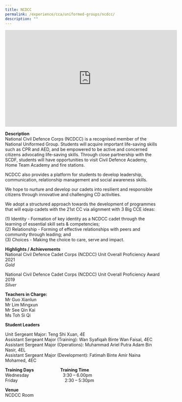 ```yaml
---
title: NCDCC
permalink: /experience/cca/uniformed-groups/ncdcc/
description: ""
---
```

<iframe width="560" height="315" src="https://www.youtube.com/embed/L6VhUML1mTs" title="YouTube video player" frameborder="0" allow="accelerometer; autoplay; clipboard-write; encrypted-media; gyroscope; picture-in-picture" allowfullscreen></iframe>

**Description** <br>
National Civil Defence Corps (NCDCC) is a recognised member of the National Uniformed Group. Students will acquire important life-saving skills such as CPR and AED, and be empowered to be active and concerned citizens advocating life-saving skills. Through close partnership with the SCDF, students will have opportunities to visit Civil Defence Academy, Home Team Academy and fire stations. 

NCDCC also provides a platform for students to develop leadership, communication, relationship management and social awareness skills.

We hope to nurture and develop our cadets into resilient and responsible citizens through innovative and challenging CD activities.

We adopt a structured approach towards the development of programmes that will equip cadets with the 21st CC via alignment with 3 Big CCE ideas:

(1) Identity - Formation of key identity as a NCDCC cadet through the learning of essential skill sets & competencies; <br>
(2) Relationship - Forming of effective relationships with peers and community through leading; and <br>
(3) Choices - Making the choice to care, serve and impact.

**Highlights / Achievements** <br>
National Civil Defence Cadet Corps (NCDCC) Unit Overall Proficiency Award 2021<br>
_Gold_

National Civil Defence Cadet Corps (NCDCC) Unit Overall Proficiency Award 2019 <br>
_Silver_

**Teachers in Charge:** <br>
Mr Guo Xianlun<br>
Mr Lim Mingxun<br>
Mr See Qin Kai<br>
Ms Toh Si Qi

**Student Leaders**

Unit Sergeant Major: Teng Shi Xuan, 4E <br>
Assistant Sergeant Major (Training): Wan Syafiqah Binte Wan Faisal, 4EC<br>
Assistant Sergeant Major (Operations): Muhammad Ariel Putra Adam Bin Nasir, 4EL<br>
Assistant Sergeant Major (Development): Fatimah Binte Amir Naina Mohamed, 4EC

**Training Days                          Training Time** <br>
Wednesday                            3:30 – 6.00pm <br>
Friday                                       2:30 – 5:30pm

**Venue** <br>
NCDCC Room